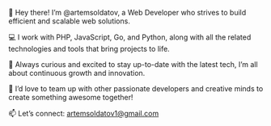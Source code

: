 👋 Hey there! I’m @artemsoldatov, a Web Developer who strives to build efficient and scalable web solutions.

💻 I work with PHP, JavaScript, Go, and Python, along with all the related technologies and tools that bring projects to life.

🚀 Always curious and excited to stay up-to-date with the latest tech, I’m all about continuous growth and innovation.

🤝 I’d love to team up with other passionate developers and creative minds to create something awesome together!

📫 Let’s connect: artemsoldatov1@gmail.com
<!---
artemsoldatov/artemsoldatov is a ✨ special ✨ repository because its `README.md` (this file) appears on your GitHub profile.
You can click the Preview link to take a look at your changes.
--->
